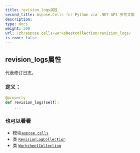 ```yaml
---
title: revision_logs属性
second_title: Aspose.Cells for Python via .NET API 参考文献
description:
type: docs
weight: 360
url: /zh/aspose.cells/worksheetcollection/revision_logs/
is_root: false
---
```

## revision_logs属性

代表修订日志。
### 定义：
```python
@property
def revision_logs(self):
    ...
```

### 也可以看看
* 模块[`aspose.cells`](../../)
* 类 [`RevisionLogCollection`](/cells/python-net/zh/aspose.cells.revisions/revisionlogcollection)
* 类 [`WorksheetCollection`](/cells/python-net/zh/aspose.cells/worksheetcollection)
